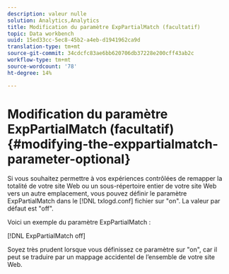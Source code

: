 ```yaml
---
description: valeur nulle
solution: Analytics,Analytics
title: Modification du paramètre ExpPartialMatch (facultatif)
topic: Data workbench
uuid: 15ed33cc-5ec8-45b2-a4eb-d1941962ca9d
translation-type: tm+mt
source-git-commit: 34cdcfc83ae6bb620706db37228e200cff43ab2c
workflow-type: tm+mt
source-wordcount: '78'
ht-degree: 14%

---
```



# Modification du paramètre ExpPartialMatch (facultatif){#modifying-the-exppartialmatch-parameter-optional}

Si vous souhaitez permettre à vos expériences contrôlées de remapper la totalité de votre site Web ou un sous-répertoire entier de votre site Web vers un autre emplacement, vous pouvez définir le paramètre ExpPartialMatch dans le [!DNL txlogd.conf] fichier sur &quot;on&quot;. La valeur par défaut est &quot;off&quot;.

Voici un exemple du paramètre ExpPartialMatch :

[!DNL ExpPartialMatch off]

Soyez très prudent lorsque vous définissez ce paramètre sur &quot;on&quot;, car il peut se traduire par un mappage accidentel de l’ensemble de votre site Web.
